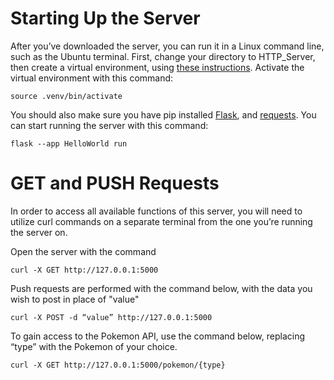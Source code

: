 # Starting Up the Server
After you’ve downloaded the server, you can run it in a Linux command line, such as the Ubuntu terminal. First, change your directory to HTTP_Server, then create a virtual environment, using [these instructions](https://packaging.python.org/en/latest/guides/installing-using-pip-and-virtual-environments/#creating-a-virtual-environment). Activate the virtual environment with this command:
```
source .venv/bin/activate
```

You should also make sure you have pip installed [Flask](https://flask.palletsprojects.com/en/2.3.x/installation/), and [requests](https://pypi.org/project/requests/). You can start running the server with this command:
```
flask --app HelloWorld run
```

# GET and PUSH Requests
In order to access all available functions of this server, you will need to utilize curl commands on a separate terminal from the one you’re running the server on. 

Open the server with the command 
```
curl -X GET http://127.0.0.1:5000
```
Push requests are performed with the command below, with the data you wish to post in place of "value"
```
curl -X POST -d “value” http://127.0.0.1:5000
```

To gain access to the Pokemon API, use the command below, replacing “type” with the Pokemon of your choice.
```
curl -X GET http://127.0.0.1:5000/pokemon/{type}
```

